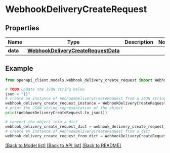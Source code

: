 # WebhookDeliveryCreateRequest


## Properties

Name | Type | Description | Notes
------------ | ------------- | ------------- | -------------
**data** | [**WebhookDeliveryCreateRequestData**](WebhookDeliveryCreateRequestData.md) |  | 

## Example

```python
from openapi_client.models.webhook_delivery_create_request import WebhookDeliveryCreateRequest

# TODO update the JSON string below
json = "{}"
# create an instance of WebhookDeliveryCreateRequest from a JSON string
webhook_delivery_create_request_instance = WebhookDeliveryCreateRequest.from_json(json)
# print the JSON string representation of the object
print(WebhookDeliveryCreateRequest.to_json())

# convert the object into a dict
webhook_delivery_create_request_dict = webhook_delivery_create_request_instance.to_dict()
# create an instance of WebhookDeliveryCreateRequest from a dict
webhook_delivery_create_request_from_dict = WebhookDeliveryCreateRequest.from_dict(webhook_delivery_create_request_dict)
```
[[Back to Model list]](../README.md#documentation-for-models) [[Back to API list]](../README.md#documentation-for-api-endpoints) [[Back to README]](../README.md)


